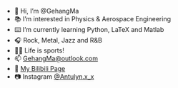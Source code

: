 - 👋 Hi, I’m @GehangMa
- 📚 I’m interested in Physics & Aerospace Engineering
- ⌨️ I’m currently learning Python, LaTeX and Matlab
- 🎧 Rock, Metal, Jazz and R&B
- 🏃🏻 Life is sports!
- 📫 GehangMa@outlook.com
- 🎥 [My Bilibili Page](https://github.com/GehangMa/GehangMa.github.io/blob/main/url/url.html)
- 📷 Instagram [@Antulyn.x_x](https://www.instagram.com/p/CxSituKMEVV/)



<!---
GehangMa/GehangMa is a ✨ special ✨ repository because its `README.md` (this file) appears on your GitHub profile.
You can click the Preview link to take a look at your changes.
--->
